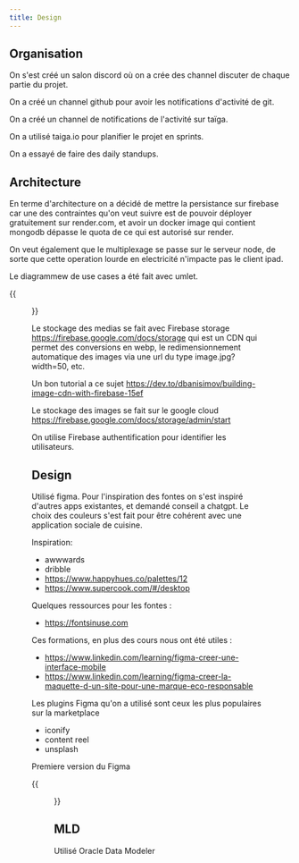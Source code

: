 ```yaml
---
title: Design
---
```


Organisation
---
On s'est créé un salon discord où on a crée des channel 
 discuter de chaque partie du projet.

On a créé un channel github pour avoir les notifications 
d'activité de git.

On a créé un channel de notifications de l'activité sur taïga.

On a utilisé taiga.io pour planifier le projet en sprints.

On a essayé de faire des daily standups.

Architecture
---

En terme d'architecture on a décidé de mettre
la persistance sur firebase car une des contraintes
qu'on veut suivre est de pouvoir déployer gratuitement
sur render.com, et avoir un docker image qui contient
mongodb dépasse le quota de ce qui est autorisé sur render.

On veut également que le multiplexage se passe sur le
serveur node, de sorte que cette operation lourde
en electricité n'impacte pas le client ipad.

Le diagrammew de use cases a été fait avec umlet.

{{<figure src="usecases.png" caption="Use cases" >}}

Le stockage des medias se fait avec Firebase storage
https://firebase.google.com/docs/storage qui est un 
CDN qui permet des conversions en webp, le 
redimensionnement automatique des images via une 
url du type image.jpg?width=50, etc.

Un bon tutorial a ce sujet 
https://dev.to/dbanisimov/building-image-cdn-with-firebase-15ef

Le stockage des images se fait sur le google cloud
https://firebase.google.com/docs/storage/admin/start

On utilise Firebase authentification pour 
identifier les utilisateurs.

Design
---

Utilisé figma. Pour l'inspiration des fontes on 
s'est inspiré d'autres apps existantes, et demandé
conseil a chatgpt. Le choix des couleurs s'est
fait pour être cohérent avec une application sociale
de cuisine.

Inspiration:
- awwwards
- dribble
- https://www.happyhues.co/palettes/12
- https://www.supercook.com/#/desktop

Quelques ressources pour les fontes :
- https://fontsinuse.com

Ces formations, en plus des cours nous ont été utiles :
- https://www.linkedin.com/learning/figma-creer-une-interface-mobile
- https://www.linkedin.com/learning/figma-creer-la-maquette-d-un-site-pour-une-marque-eco-responsable

Les plugins Figma qu'on a utilisé sont ceux les plus
populaires sur la marketplace
- iconify
- content reel
- unsplash

Premiere version du Figma

{{<figure src="figma.png" caption="Use cases" >}}


MLD
---

Utilisé Oracle Data Modeler